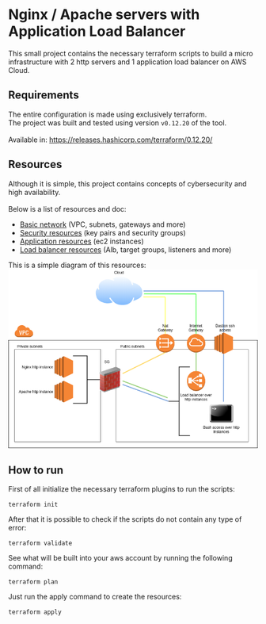 # Nginx / Apache servers with Application Load Balancer

This small project contains the necessary terraform scripts to build a micro infrastructure with 2 http servers and 1 application load balancer on AWS Cloud.

## Requirements

The entire configuration is made using exclusively terraform.<br/>
The project was built and tested using version `v0.12.20` of the tool.<br/><br/>
Available in: https://releases.hashicorp.com/terraform/0.12.20/

## Resources

Although it is simple, this project contains concepts of cybersecurity and high availability.<br/><br/>
Below is a list of resources and doc:

* [Basic network](https://github.com/LucasFonseca93/terraform-alb-sample/blob/master/docs/basic_network.md) (VPC, subnets, gateways and more)
* [Security resources](https://github.com/LucasFonseca93/terraform-alb-sample/blob/master/docs/security_resources.md) (key pairs and security groups)
* [Application resources](https://github.com/LucasFonseca93/terraform-alb-sample/blob/master/docs/application_resources.md) (ec2 instances)
* [Load balancer resources](https://github.com/LucasFonseca93/terraform-alb-sample/blob/master/docs/load_balancer.md) (Alb, target groups, listeners and more)

This is a simple diagram of this resources:<br/>
![Diagram](https://github.com/LucasFonseca93/terraform-alb-sample/blob/master/docs/diagram.png)


## How to run
First of all initialize the necessary terraform plugins to run the scripts:
```
terraform init
```

After that it is possible to check if the scripts do not contain any type of error:
```
terraform validate
```

See what will be built into your aws account by running the following command:
```
terraform plan
```

Just run the apply command to create the resources:
```
terraform apply
```